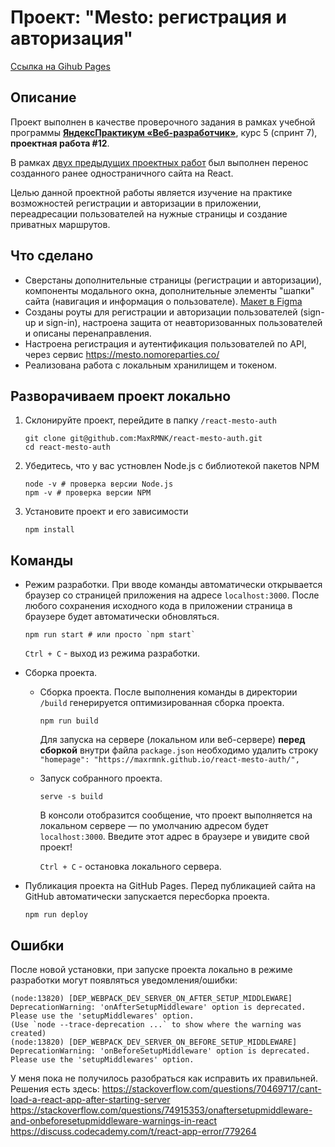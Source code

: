 # Проект: "Mesto: регистрация и авторизация"
[Ссылка на Gihub Pages](https://maxrmnk.github.io/react-mesto-auth/)

## Описание
Проект выполнен в качестве проверочного задания в рамках учебной программы **[ЯндексПрактикум «Веб-разработчик»](https://practicum.yandex.ru/web/)**, курс 5 (спринт 7), **проектная работа #12**.

В рамках [двух предыдущих проектных работ](https://github.com/MaxRMNK/mesto-react) был выполнен перенос созданного ранее одностраничного сайта на React.

Целью данной проектной работы является изучение на практике возможностей регистрации и авторизации в приложении, переадресации пользователей на нужные страницы и создание приватных маршрутов.

## Что сделано
  * Сверстаны дополнительные страницы (регистрации и авторизации), компоненты модального окна, дополнительные элементы "шапки" сайта (навигация и информация о пользователе). [Макет в Figma](https://www.figma.com/file/5H3gsn5lIGPwzBPby9jAOo/Sprint-14-RU?node-id=0%3A1)
  * Созданы роуты для регистрации и авторизации пользователей (sign-up и sign-in), настроена защита от неавторизованных пользователей и описаны перенаправления.
  * Настроена регистрация и аутентификация пользователей по API, через сервис https://mesto.nomoreparties.co/
  * Реализована работа с локальным хранилищем и токеном.

## Разворачиваем проект локально
1. Склонируйте проект, перейдите в папку `/react-mesto-auth`
    ```shell
    git clone git@github.com:MaxRMNK/react-mesto-auth.git
    cd react-mesto-auth
    ```
2. Убедитесь, что у вас устновлен Node.js с библиотекой пакетов NPM
    ```shell
    node -v # проверка версии Node.js
    npm -v # проверка версии NPM
    ```
3. Установите проект и его зависимости
    ```shell
    npm install
    ```
## Команды
* Режим разработки. При вводе команды автоматически открывается браузер со страницей приложения на адресе `localhost:3000`. После любого сохранения исходного кода в приложении страница в браузере будет автоматически обновляться.
    ```shell
    npm run start # или просто `npm start`
    ```
    `Ctrl + C` - выход из режима разработки.

* Сборка проекта.
  - Сборка проекта. После выполнения команды в директории `/build` генерируется оптимизированная сборка проекта.
    ```shell
    npm run build
    ```
    Для запуска на сервере (локальном или веб-сервере) **перед сборкой** внутри файла `package.json` необходимо удалить строку `"homepage": "https://maxrmnk.github.io/react-mesto-auth/",`

  - Запуск собранного проекта.
    ```shell
    serve -s build
    ```
    В консоли отобразится сообщение, что проект выполняется на локальном сервере — по умолчанию адресом будет `localhost:3000`. Введите этот адрес в браузере и увидите свой проект!

    `Ctrl + C` - остановка локального сервера.

* Публикация проекта на GitHub Pages. Перед публикацией сайта на GitHub автоматически запускается пересборка проекта.
    ```shell
    npm run deploy
    ```

## Ошибки
После новой установки, при запуске проекта локально в режиме разработки могут появляться уведомления/ошибки:
```shell
(node:13820) [DEP_WEBPACK_DEV_SERVER_ON_AFTER_SETUP_MIDDLEWARE] DeprecationWarning: 'onAfterSetupMiddleware' option is deprecated. Please use the 'setupMiddlewares' option.
(Use `node --trace-deprecation ...` to show where the warning was created)
(node:13820) [DEP_WEBPACK_DEV_SERVER_ON_BEFORE_SETUP_MIDDLEWARE] DeprecationWarning: 'onBeforeSetupMiddleware' option is deprecated. Please use the 'setupMiddlewares' option.
```

У меня пока не получилось разобраться как исправить их правильней. Решения есть здесь:
https://stackoverflow.com/questions/70469717/cant-load-a-react-app-after-starting-server
https://stackoverflow.com/questions/74915353/onaftersetupmiddleware-and-onbeforesetupmiddleware-warnings-in-react
https://discuss.codecademy.com/t/react-app-error/779264
